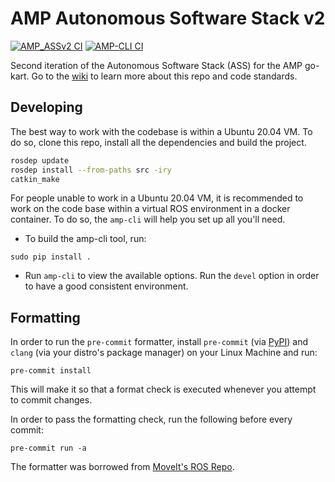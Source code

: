 # AMP Autonomous Software Stack v2

[![AMP_ASSv2 CI](https://github.com/Autonomous-Motorsports-Purdue/AMP_ASSv2/actions/workflows/ci.yml/badge.svg)](https://github.com/Autonomous-Motorsports-Purdue/AMP_ASSv2/actions/workflows/ci.yml)
[![AMP-CLI CI](https://github.com/Autonomous-Motorsports-Purdue/AMP_ASSv2/actions/workflows/cli.yml/badge.svg)](https://github.com/Autonomous-Motorsports-Purdue/AMP_ASSv2/actions/workflows/cli.yml)

Second iteration of the Autonomous Software Stack (ASS) for the AMP go-kart.
Go to the [wiki](https://github.com/Autonomous-Motorsports-Purdue/AMP_ASSv2/wiki)
to learn more about this repo and code standards.

## Developing

The best way to work with the codebase is within a Ubuntu 20.04 VM. To do so,
clone this repo, install all the dependencies and build the project.

```bash
rosdep update
rosdep install --from-paths src -iry
catkin_make
```

For people unable to work in a Ubuntu 20.04 VM, it is recommended to work on
the code base within a virtual ROS environment in a docker container. To do so,
the `amp-cli` will help you set up all you'll need.

- To build the amp-cli tool, run:

```
sudo pip install .
```

- Run `amp-cli` to view the available options.
  Run the `devel` option in order to have a good consistent environment.

## Formatting

In order to run the `pre-commit` formatter, install `pre-commit` (via [PyPI](https://pypi.org/project/pre-commit/)) and `clang` (via your distro's package manager) on your Linux Machine and run:

```
pre-commit install
```

This will make it so that a format check is executed whenever you attempt to commit changes.

In order to pass the formatting check, run the following before every commit:

```
pre-commit run -a
```

The formatter was borrowed from [MoveIt's ROS Repo](https://github.com/ros-planning/moveit2).
